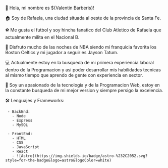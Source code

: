 👋  Hola, mi nombre es ${Valentin Barberis}!

🏠  Soy de Rafaela, una ciudad situada al oeste de la provincia de Santa Fe.

⚽  Me gusta el futbol y soy hincha fanatico del Club Atletico de Rafaela que actualmente milita en el Nacional B.

🏀  Disfruto mucho de las noches de NBA siendo mi franquicia favorita los Boston Celtics y mi jugador a seguir es Jayson Tatum.

💻  Actualmente estoy en la busqueda de mi primera experiencia laboral dentro de la Programacion y asi poder desarrollar mis habilidades tecnicas al mismo tiempo que aprendo de gente con experiencia en sector.

🧑  Soy un apasionado de la tecnologia y de la Programacion Web, estoy en la constante busqueda de mi mejor version y siempre persigo la excelencia.

🛠   Lenguajes y Frameworks:

     - BackEnd: 
       - Node
       - Express
       - MySQL

     - FrontEnd:
       - HTML
       - CSS
       - JavaScript
       - React
       - ![Astro](https://img.shields.io/badge/astro-%232C2052.svg?style=for-the-badge&logo=astro&logoColor=white)
     


